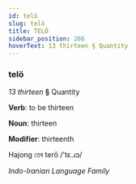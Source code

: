 ```yaml
---
id: telö
slug: telö
title: TELÖ
sidebar_position: 266
hoverText: 13 thirteen § Quantity
---
```


### telö

*13 thirteen* **§** Quantity

**Verb**: to be thirteen

**Noun**: thirteen

**Modifier**: thirteenth

Hajong তেৰ terô /'tɛ.ɹɔ/

*Indo-Iranian Language Family*